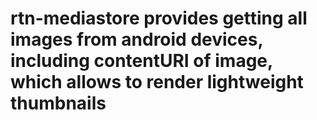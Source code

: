 # rtn-mediastore provides getting all images from android devices, including contentURI of image, which allows to render lightweight thumbnails
